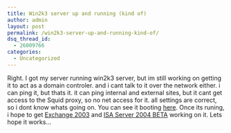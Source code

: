 ```yaml
---
title: Win2k3 server up and running (kind of)
author: admin
layout: post
permalink: /win2k3-server-up-and-running-kind-of/
dsq_thread_id:
  - 26009766
categories:
  - Uncategorized
---
```

Right. I got my server running win2k3 server, but im still working on getting it to act as a domain controler. and i cant talk to it over the network either. i can ping it, but thats it. it can ping internal and external sites, but it cant get access to the Squid proxy, so no net access for it. all settings are correct, so i dont know whats going on. You can see it booting [here][1]. Once its runing, i hope to get [Exchange 2003][2] and [ISA Server 2004 BETA][3] working on it. Lets hope it works&#8230;

 [1]: http://lsmartman.textamerica.com/?r=789924
 [2]: http://www.microsoft.com/exchange/
 [3]: http://www.microsoft.com/isa